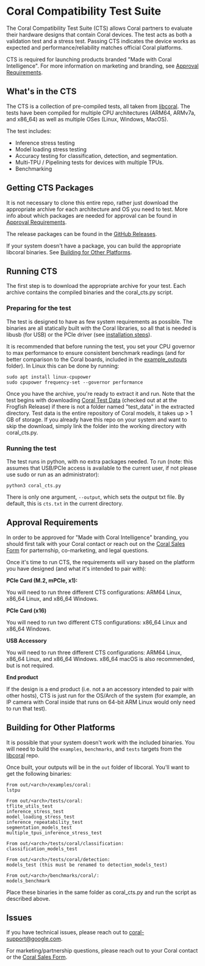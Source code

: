 # Coral Compatibility Test Suite

The Coral Compatibility Test Suite (CTS) allows Coral partners to evaluate
their hardware designs that contain Coral devices. The test acts as both
a validation test and a stress test. Passing CTS indicates the device works
as expected and performance/reliability matches official Coral platforms.

CTS is required for launching products branded "Made with Coral Intelligence".
For more information on marketing and branding, see
[Approval Requirements](#approval-requirements).

## What's in the CTS
The CTS is a collection of pre-compiled tests, all taken from
[libcoral](https://github.com/google-coral/libcoral). The tests have been
compiled for multiple CPU architectures (ARM64, ARMv7a, and x86_64) as well
as multiple OSes (Linux, Windows, MacOS).

The test includes:

* Inference stress testing
* Model loading stress testing
* Accuracy testing for classification, detection, and segmentation.
* Multi-TPU / Pipelining tests for devices with multiple TPUs.
* Benchmarking

## Getting CTS Packages
It is not necessary to clone this entire repo, rather just download the
appropriate archive for each architecture and OS you need to test. More
info about which packages are needed for approval can be found in
[Approval Requirements](#approval-requirements).

The release packages can be found in the [GitHub Releases](https://github.com/google-coral/cts/releases/).

If your system doesn't have a package, you can build the appropriate
libcoral binaries.
See [Building for Other Platforms](#building-for-other-platforms).

## Running CTS

The first step is to download the appropriate archive for your test. Each
archive contains the compiled binaries and the coral_cts.py script.

### Preparing for the test
The test is designed to have as few system requirements as possible. The
binaries are all statically built with the Coral libraries, so all that is
needed is libusb (for USB) or the PCIe driver (see
[installation steps](https://coral.ai/docs/m2/get-started/#2-install-the-pcie-driver-and-edge-tpu-runtime)).

It is recommended that before running the test, you set your CPU governor to
max performance to ensure consistent benchmark readings (and for better
comparison to the Coral boards, included in the
[example_outputs](example_outputs) folder).
In Linux this can be done by running:
```
sudo apt install linux-cpupower
sudo cpupower frequency-set --governor performance
```

Once you have the archive, you're ready to extract it and run. Note that the
test begins with downloading
[Coral Test Data](https://github.com/google-coral/test_data/tree/c21de4450f88a20ac5968628d375787745932a5a) (checked out at at the Frogfish Release) 
if there is not a folder named "test_data" in the extracted directory. Test data
is the entire repository of Coral models, it takes up > 1 GB of storage. If
you already have this repo on your system and want to skip the download, simply
link the folder into the working directory with coral_cts.py.

### Running the test
The test runs in python, with no extra packages needed. To run (note: this assumes that USB/PCIe access 
is available to the current user, if not please use sudo or run as an administrator):
```
python3 coral_cts.py
```

There is only one argument, `--output`, which sets the output txt file. By
default, this is `cts.txt` in the current directory.

## Approval Requirements
In order to be approved for "Made with Coral Intelligence" branding, you should
first talk with your Coral contact or reach out on the
[Coral Sales Form](https://g.co/coral/sales) for parternship, co-marketing, and legal questions.

Once it's time to run CTS, the requirements will vary based on the platform
you have designed (and what it's intended to pair with):

**PCIe Card (M.2, mPCIe, x1):**

You will need to run three different CTS configurations: ARM64 Linux,
x86_64 Linux, and x86_64 Windows.

**PCIe Card (x16)**

You will need to run two different CTS configurations: x86_64 Linux
and x86_64 Windows.

**USB Accessory**

You will need to run three different CTS configurations: ARM64 Linux,
x86_64 Linux, and x86_64 Windows. x86_64 macOS is also recommended,
but is not required.

**End product**

If the design is a end product (i.e. not a an accessory intended to pair with
other hosts), CTS is just run for the OS/Arch of the system (for example, an
IP camera with Coral inside that runs on 64-bit ARM Linux would only need to
run that test).

## Building for Other Platforms
It is possible that your system doesn't work with the included binaries. You
will need to build the `examples`, `benchmarks`, and `tests` targets
from the [libcoral](https://github.com/google-coral/libcoral) repo.

Once built, your outputs will be in the `out` folder of libcoral. You'll want
to get the following binaries:
```
From out/<arch>/examples/coral:
lstpu

From out/<arch>/tests/coral:
tflite_utils_test
inference_stress_test
model_loading_stress_test
inference_repeatability_test
segmentation_models_test
multiple_tpus_inference_stress_test

From out/<arch>/tests/coral/classification:
classification_models_test

From out/<arch>/tests/coral/detection:
models_test (this must be renamed to detection_models_test)

From out/<arch>/benchmarks/coral/:
models_benchmark
```

Place these binaries in the same folder as coral_cts.py and run the script as
described above.

## Issues
If you have technical issues, please reach out to coral-support@google.com.

For marketing/partnership questions, please reach out to your Coral contact or
the [Coral Sales Form](https://g.co/coral/sales).


